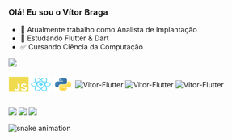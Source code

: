 ### Olá! Eu sou o Vítor Braga

- 🔭 Atualmente trabalho como Analista de Implantação
- 🌱 Estudando Flutter & Dart
- ✅ Cursando Ciência da Computação


<picture>
<source
  srcset="https://github-readme-stats.vercel.app/api?username=bragavitorj&show_icons=true&theme=dark"
  media="(prefers-color-scheme: dark)"
/>
<source
  srcset="https://github-readme-stats.vercel.app/api?username=bragavitorj&show_icons=true"
  media="(prefers-color-scheme: light), (prefers-color-scheme: no-preference)"
/>
<img src="https://github-readme-stats.vercel.app/api?username=bragavitorj&show_icons=true" />
</picture>


<div style="display: inline_block"><br>
  <img align="center" alt="Vitor-Js" height="30" width="40" src="https://raw.githubusercontent.com/devicons/devicon/master/icons/javascript/javascript-plain.svg">
  <img align="center" alt="Vitor-React" height="30" width="40" src="https://raw.githubusercontent.com/devicons/devicon/master/icons/react/react-original.svg">
  <img align="center" alt="Vitor-Python" height="30" width="40" src="https://raw.githubusercontent.com/devicons/devicon/master/icons/python/python-original.svg">
  <img align="center" alt="Vitor-Flutter" height="30" width="40" src="https://cdn.jsdelivr.net/gh/devicons/devicon/icons/flutter/flutter-original.svg">
  <img align="center" alt="Vitor-Flutter" height="30" width="40" src="https://cdn.jsdelivr.net/gh/devicons/devicon/icons/firebase/firebase-plain.svg"> 
  <img align="center" alt="Vitor-Flutter" height="30" width="40" src="https://cdn.jsdelivr.net/gh/devicons/devicon/icons/mysql/mysql-original.svg"> 
</div>

  ##
 
<div> 
  <a href="https://instagram.com/vitorbragaj" target="_blank"><img src="https://img.shields.io/badge/-Instagram-%23E4405F?style=for-the-badge&logo=instagram&logoColor=white" target="_blank"></a>
  <a href = "vitorbragajs@gmail.com"><img src="https://img.shields.io/badge/-Gmail-%23333?style=for-the-badge&logo=gmail&logoColor=white" target="_blank"></a>
  <a href="https://www.linkedin.com/in/v%C3%ADtor-braga-b673201ba" target="_blank"><img src="https://img.shields.io/badge/-LinkedIn-%230077B5?style=for-the-badge&logo=linkedin&logoColor=white" target="_blank"></a> 
</div>


![snake animation](https://github.com/bragavitorj/bragavitorj/blob/output/github-contribution-grid-snak.svg)







